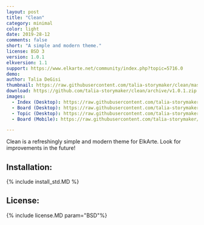 ```yaml
--- 
layout: post 
title: "Clean" 
category: minimal 
color: light
date: 2019-28-12 
comments: false 
short: "A simple and modern theme." 
license: BSD 3
version: 1.0.1
elkversion: 1.1
support: https://www.elkarte.net/community/index.php?topic=5716.0
demo: 
author: Talia DeGisi
thumbnail: https://raw.githubusercontent.com/talia-storymaker/clean/master/screenshots/clean-screenshot.png
download: https://github.com/talia-storymaker/clean/archive/v1.0.1.zip
images: 
  - Index (Desktop): https://raw.githubusercontent.com/talia-storymaker/clean/master/screenshots/clean-screenshot-index.png
  - Board (Desktop): https://raw.githubusercontent.com/talia-storymaker/clean/master/screenshots/clean-screenshot-board.png
  - Topic (Desktop): https://raw.githubusercontent.com/talia-storymaker/clean/master/screenshots/clean-screenshot-topic.png
  - Board (Mobile): https://raw.githubusercontent.com/talia-storymaker/clean/master/screenshots/clean-screenshot-board-mobile.png

--- 
```


Clean is a refreshingly simple and modern theme for ElkArte. Look for improvements in the future!

## Installation: 
{% include install_std.MD %} 

## License: 
{% include license.MD param="BSD"%}